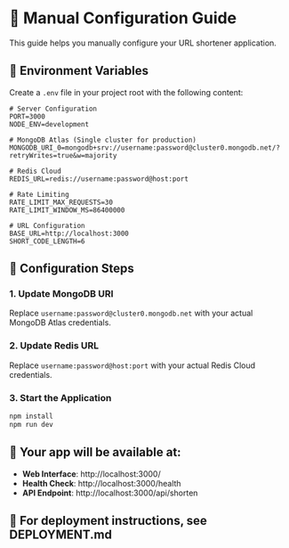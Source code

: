 # 🔧 Manual Configuration Guide

This guide helps you manually configure your URL shortener application.

## 📝 Environment Variables

Create a `.env` file in your project root with the following content:

```env
# Server Configuration
PORT=3000
NODE_ENV=development

# MongoDB Atlas (Single cluster for production)
MONGODB_URI_0=mongodb+srv://username:password@cluster0.mongodb.net/?retryWrites=true&w=majority

# Redis Cloud
REDIS_URL=redis://username:password@host:port

# Rate Limiting
RATE_LIMIT_MAX_REQUESTS=30
RATE_LIMIT_WINDOW_MS=86400000

# URL Configuration
BASE_URL=http://localhost:3000
SHORT_CODE_LENGTH=6
```

## 🔧 Configuration Steps

### 1. Update MongoDB URI
Replace `username:password@cluster0.mongodb.net` with your actual MongoDB Atlas credentials.

### 2. Update Redis URL
Replace `username:password@host:port` with your actual Redis Cloud credentials.

### 3. Start the Application
```bash
npm install
npm run dev
```

## 🚀 Your app will be available at:
- **Web Interface**: http://localhost:3000/
- **Health Check**: http://localhost:3000/health
- **API Endpoint**: http://localhost:3000/api/shorten

## 📖 For deployment instructions, see DEPLOYMENT.md 